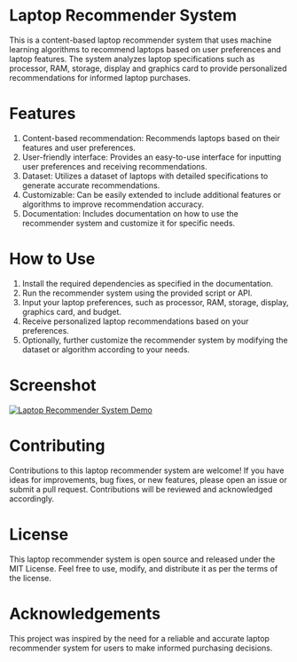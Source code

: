 # Laptop Recommender System

This is a content-based laptop recommender system that uses machine learning algorithms to recommend laptops based on user preferences and laptop features. The system analyzes laptop specifications such as processor, RAM, storage, display and graphics card to provide personalized recommendations for informed laptop purchases.

# Features

1) Content-based recommendation: Recommends laptops based on their features and user preferences.
2) User-friendly interface: Provides an easy-to-use interface for inputting user preferences and receiving recommendations.
3) Dataset: Utilizes a dataset of laptops with detailed specifications to generate accurate recommendations.
4) Customizable: Can be easily extended to include additional features or algorithms to improve recommendation accuracy.
5) Documentation: Includes documentation on how to use the recommender system and customize it for specific needs.

# How to Use

1) Install the required dependencies as specified in the documentation.
2) Run the recommender system using the provided script or API.
3) Input your laptop preferences, such as processor, RAM, storage, display, graphics card, and budget.
4) Receive personalized laptop recommendations based on your preferences.
5) Optionally, further customize the recommender system by modifying the dataset or algorithm according to your needs.

# Screenshot
[![Laptop Recommender System Demo](https://img.youtube.com/vi/vEqL5eBjomc/maxresdefault.jpg)](https://www.youtube.com/watch?v=vEqL5eBjomc)

# Contributing

Contributions to this laptop recommender system are welcome! If you have ideas for improvements, bug fixes, or new features, please open an issue or submit a pull request. Contributions will be reviewed and acknowledged accordingly.

# License

This laptop recommender system is open source and released under the MIT License. Feel free to use, modify, and distribute it as per the terms of the license.

# Acknowledgements

This project was inspired by the need for a reliable and accurate laptop recommender system for users to make informed purchasing decisions.

